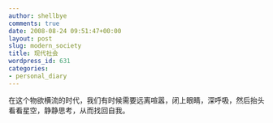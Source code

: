 ```yaml
---
author: shellbye
comments: true
date: 2008-08-24 09:51:47+00:00
layout: post
slug: modern_society
title: 现代社会
wordpress_id: 631
categories:
- personal_diary
---
```


在这个物欲横流的时代，我们有时候需要远离喧嚣，闭上眼睛，深呼吸，然后抬头看看星空，静静思考，从而找回自我。
